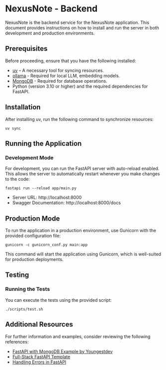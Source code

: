 # NexusNote - Backend

NexusNote is the backend service for the NexusNote application. This document provides instructions on how to install and run the server in both development and production environments.

## Prerequisites

Before proceeding, ensure that you have the following installed:

- [uv](https://docs.astral.sh/uv/getting-started/installation/) – A necessary tool for syncing resources.
- [ollama](https://ollama.com) - Required for local LLM, embedding models.
- [MongoDB](https://www.mongodb.com/docs/manual/installation/) - Required for database operations.
- Python (version 3.10 or higher) and the required dependencies for FastAPI.

## Installation

After installing uv, run the following command to synchronize resources:

```
uv sync
```

## Running the Application

### Development Mode

For development, you can run the FastAPI server with auto-reload enabled. This allows the server to automatically restart whenever you make changes to the code:

```
fastapi run --reload app/main.py
```

- Server URL: http://localhost:8000
- Swagger Documentation: http://localhost:8000/docs

## Production Mode

To run the application in a production environment, use Gunicorn with the provided configuration file:

```
gunicorn -c gunicorn_conf.py main:app
```

This command will start the application using Gunicorn, which is well-suited for production deployments.

## Testing

### Running the Tests

You can execute the tests using the provided script:

```
./scripts/test.sh
```

## Additional Resources

For further information and examples, consider reviewing the following references:

- [FastAPI with MongoDB Example by Youngestdev](https://github.com/Youngestdev/fastapi-mongo)
- [Full-Stack FastAPI Template](https://github.com/fastapi/full-stack-fastapi-template)
- [Handling Errors in FastAPI](https://fastapi.tiangolo.com/tutorial/handling-errors/#reuse-fastapis-exception-handlers)
